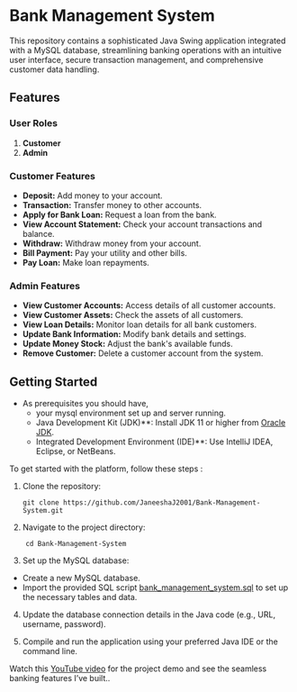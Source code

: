 # Bank Management System

This repository contains a sophisticated Java Swing application integrated with a MySQL database, streamlining banking operations with an intuitive user interface, secure transaction management, and comprehensive customer data handling.

## Features

### User Roles

1. **Customer**
2. **Admin**

### Customer Features

- **Deposit:** Add money to your account.
- **Transaction:** Transfer money to other accounts.
- **Apply for Bank Loan:** Request a loan from the bank.
- **View Account Statement:** Check your account transactions and balance.
- **Withdraw:** Withdraw money from your account.
- **Bill Payment:** Pay your utility and other bills.
- **Pay Loan:** Make loan repayments.

### Admin Features

- **View Customer Accounts:** Access details of all customer accounts.
- **View Customer Assets:** Check the assets of all customers.
- **View Loan Details:** Monitor loan details for all bank customers.
- **Update Bank Information:** Modify bank details and settings.
- **Update Money Stock:** Adjust the bank's available funds.
- **Remove Customer:** Delete a customer account from the system.

## Getting Started

*   As prerequisites you should have,
    *    your mysql environment set up  and server running.
    *    Java Development Kit (JDK)**: Install JDK 11 or higher from [Oracle JDK](https://www.oracle.com/java/technologies/javase-downloads.html).
    *    Integrated Development Environment (IDE)**: Use IntelliJ IDEA, Eclipse, or NetBeans.

To get started with the platform, follow these steps : 

1. Clone the repository:
   ```plaintext
   git clone https://github.com/JaneeshaJ2001/Bank-Management-System.git
   ```

2. Navigate to the project directory:
```plaintext
    cd Bank-Management-System
```

3. Set up the MySQL database:

- Create a new MySQL database.
- Import the provided SQL script [bank_management_system.sql](https://github.com/JaneeshaJ2001/Bank-Management-System/blob/main/bank_management_system.sql) to set up the necessary tables and data.

4. Update the database connection details in the Java code (e.g., URL, username, password).

5. Compile and run the application using your preferred Java IDE or the command line.


Watch this [YouTube video](https://youtu.be/Qg4EZ0eBBo4?si=sI41cnXCRUofdPZF) for the project demo and see the seamless banking features I’ve built..
